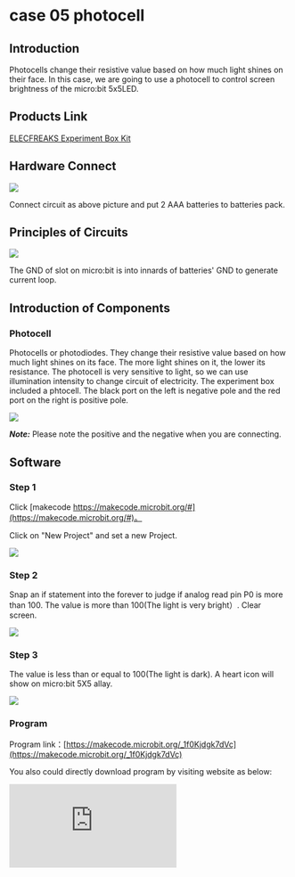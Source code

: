 ﻿# case 05 photocell

## Introduction ##

 Photocells change their resistive value based on how much light shines on their face. In this case, we are going to use a photocell to control screen brightness of the micro:bit 5x5LED.

## Products Link

[ELECFREAKS Experiment Box Kit](https://shop.elecfreaks.com/products/elecfreaks-experiment-box-kit-without-micro-bit-board?_pos=1&_sid=ac099db2f&_ss=r)

## Hardware Connect ##

![](https://wiki-media-ef.oss-cn-hongkong.aliyuncs.com//images/YlThssw.png)

 Connect circuit as above picture and put 2 AAA batteries to batteries pack.

## Principles of Circuits ##

![](https://wiki-media-ef.oss-cn-hongkong.aliyuncs.com//images/Baf6k1C.png)

 The GND of slot on micro:bit is into innards of batteries' GND to generate current loop.

## Introduction of Components ##

### Photocell ###
 Photocells or photodiodes. They change their resistive value based on how much light shines on its face. The more light shines on it, the lower its resistance. The photocell is very sensitive to light, so we can use illumination intensity to change circuit of electricity.
 The experiment box included a phtocell. The black port on the left is negative pole and the red port on the right is positive pole.

![](https://wiki-media-ef.oss-cn-hongkong.aliyuncs.com//images/E1kmQUI.jpg)

***Note:*** Please note the positive and the negative when you are connecting.

## Software

### Step 1

 Click [makecode https://makecode.microbit.org/#](https://makecode.microbit.org/#)。

 Click on "New Project" and set a new Project.

![](https://wiki-media-ef.oss-cn-hongkong.aliyuncs.com//images/t34k5Zb.png)

### Step 2

 Snap an if statement into the forever to judge if analog read pin P0 is more than 100.
 The value is more than 100(The light is very bright）.
 Clear screen.

![](https://wiki-media-ef.oss-cn-hongkong.aliyuncs.com//images/Ll1nPCC.png)

### Step 3

 The value is less than or equal to 100(The light is dark).
 A heart icon will show on micro:bit 5X5 allay.

![](https://wiki-media-ef.oss-cn-hongkong.aliyuncs.com//images/5WMWzWe.png)

### Program

 Program link：[https://makecode.microbit.org/_1f0Kjdgk7dVc](https://makecode.microbit.org/_1f0Kjdgk7dVc)

 You also could directly download program by visiting website as below:

<div
    style={{
        position: 'relative',
        paddingBottom: '60%',
        overflow: 'hidden',
    }}
>
    <iframe
        src="https://makecode.microbit.org/_1f0Kjdgk7dVc"
        frameborder="0"
        sandbox="allow-popups allow-forms allow-scripts allow-same-origin"
        style={{
            position: 'absolute',
            width: '100%',
            height: '100%',
        }}
    />
</div>


## Result

 When the light becomes dark, a heart icon shows.

![](https://wiki-media-ef.oss-cn-hongkong.aliyuncs.com//images/C577PsC.gif)

## Think



## Questions



## More Infromation
